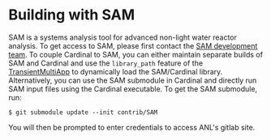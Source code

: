 # Building with SAM

SAM is a systems analysis tool for advanced non-light water reactor analysis.
To get access to SAM, please first contact the
[SAM development team](https://www.anl.gov/nse/system-analysis-module).
To couple Cardinal to SAM, you can either maintain separate builds of SAM
and Cardinal and use the `library_path` feature of the
[TransientMultiApp](https://mooseframework.inl.gov/source/multiapps/TransientMultiApp.html)
to dynamically load the SAM/Cardinal library. Alternatively, you can
use the SAM submodule in Cardinal and directly run SAM input files using the
Cardinal executable. To get the SAM submodule, run:

```
$ git submodule update --init contrib/SAM
```

You will then be prompted to enter credentials to access ANL's gitlab site.
